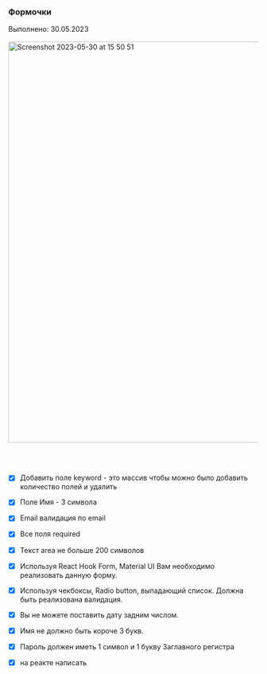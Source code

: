 ### Формочки

Выполнено: 30.05.2023
<br/>
<br/>
<img width="806" alt="Screenshot 2023-05-30 at 15 50 51" src="https://github.com/Kubatbekkk/react-form/assets/74785255/a0b4315f-0943-4521-a1c5-c809654e63e8">

<br/>
<br/>

- [x] Добавить поле keyword - это массив чтобы можно было добавить количество полей и удалить
- [x] Поле Имя - 3 символа
- [x] Email валидация по email
- [x] Все поля required
- [x] Текст area не больше 200 символов
- [x] Используя React Hook Form, Material UI Вам необходимо реализовать данную форму. 
- [x] Используя чекбоксы, Radio button, выпадающий список. Должна быть реализована валидация. 
- [x] Вы не можете поставить дату задним числом. 
- [x] Имя не должно быть короче 3 букв. 
- [x] Пароль должен иметь 1 символ и 1 букву Заглавного регистра
- [x] на реакте написать

